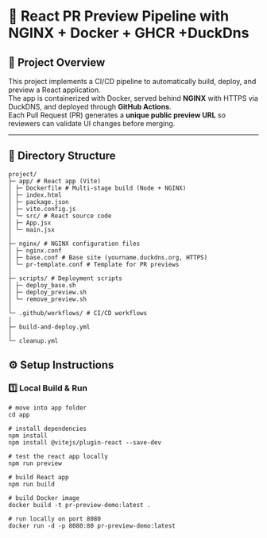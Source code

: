 # 🚀 React PR Preview Pipeline with NGINX + Docker + GHCR +DuckDns

## 📌 Project Overview
This project implements a CI/CD pipeline to automatically build, deploy, and preview a React application.  
The app is containerized with Docker, served behind **NGINX** with HTTPS via DuckDNS, and deployed through **GitHub Actions**.  
Each Pull Request (PR) generates a **unique public preview URL** so reviewers can validate UI changes before merging.  

---

## 📁 Directory Structure

```plaintext
project/
├─ app/ # React app (Vite)
│ ├─ Dockerfile # Multi-stage build (Node + NGINX)
│ ├─ index.html
│ ├─ package.json
│ ├─ vite.config.js
│ └─ src/ # React source code
│ ├─ App.jsx
│ └─ main.jsx
│
├─ nginx/ # NGINX configuration files
│ ├─ nginx.conf
│ ├─ base.conf # Base site (yourname.duckdns.org, HTTPS)
│ └─ pr-template.conf # Template for PR previews
│
├─ scripts/ # Deployment scripts
│ ├─ deploy_base.sh
│ ├─ deploy_preview.sh
│ └─ remove_preview.sh
│
└─ .github/workflows/ # CI/CD workflows
│
├─ build-and-deploy.yml
│
└─ cleanup.yml
```

## ⚙️ Setup Instructions

### 1️⃣ Local Build & Run
```
# move into app folder
cd app

# install dependencies
npm install
npm install @vitejs/plugin-react --save-dev

# test the react app locally
npm run preview

# build React app
npm run build

# build Docker image
docker build -t pr-preview-demo:latest .

# run locally on port 8080
docker run -d -p 8080:80 pr-preview-demo:latest
```

